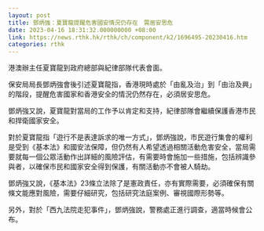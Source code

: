 ```yaml
---
layout: post
title: 鄧炳強：夏寶龍提醒危害國安情況仍存在　需居安思危
date: 2023-04-16 18:31:32.000000000 +08:00
link: https://news.rthk.hk/rthk/ch/component/k2/1696495-20230416.htm
categories: rthk
---
```


港澳辦主任夏寶龍到政府總部與紀律部隊代表會面。

保安局局長鄧炳強會後引述夏寶龍指，香港現時處於「由亂及治」到「由治及興」的階段，提醒危害國家和香港安全的情況仍然存在，必須居安思危。

鄧炳強又說，夏寶龍對當局的工作予以肯定和支持，紀律部隊會繼續保護香港市民和捍衛國家安全。

對於夏寶龍指「遊行不是表達訴求的唯一方式」，鄧炳強說，市民遊行集會的權利是受到《基本法》和國安法保障，但仍然有人希望透過相關活動危害安全，當局需要就每一個公眾活動作出詳細的風險評估，有需要時會施加一些措施，包括辨識參與者，以確保市民和國家安全得到保護，有關活動亦不會被人騎劫。

鄧炳強又說，《基本法》23條立法除了是憲政責任，亦有實際需要，必須確保有關條文能應對風險，需要仔細研究，包括研究法庭案例、審視國際形勢等。

另外，對於「西九法院走犯事件」，鄧炳強說，警務處正進行調查，適當時候會公布。
